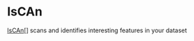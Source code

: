# IsCAn
[IsCAn](https://fredericpoitevin.github.io/IsCAn/.)[] scans and identifies interesting features in your dataset
